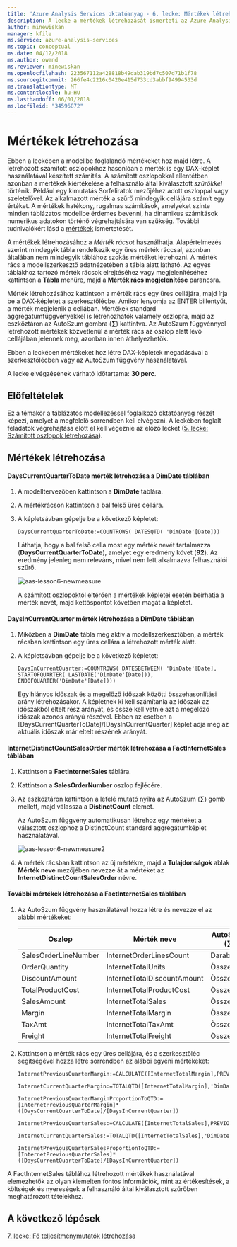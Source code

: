 ```yaml
---
title: 'Azure Analysis Services oktatóanyag - 6. lecke: Mértékek létrehozása | Microsoft Docs'
description: A lecke a mértékek létrehozását ismerteti az Azure Analysis Services oktatóprojektjében.
author: minewiskan
manager: kfile
ms.service: azure-analysis-services
ms.topic: conceptual
ms.date: 04/12/2018
ms.author: owend
ms.reviewer: minewiskan
ms.openlocfilehash: 223567112a428818b49dab319bd7c507d71b1f78
ms.sourcegitcommit: 266fe4c2216c0420e415d733cd3abbf94994533d
ms.translationtype: MT
ms.contentlocale: hu-HU
ms.lasthandoff: 06/01/2018
ms.locfileid: "34596872"
---
```

# <a name="create-measures"></a>Mértékek létrehozása

Ebben a leckében a modellbe foglalandó mértékeket hoz majd létre. A létrehozott számított oszlopokhoz hasonlóan a mérték is egy DAX-képlet használatával készített számítás. A számított oszlopokkal ellentétben azonban a mértékek kiértékelése a felhasználó által kiválasztott *szűrőkkel* történik. Például egy kimutatás Sorfeliratok mezőjéhez adott oszloppal vagy szeletelővel. Az alkalmazott mérték a szűrő mindegyik cellájára számít egy értéket. A mértékek hatékony, rugalmas számítások, amelyeket szinte minden táblázatos modellbe érdemes bevenni, ha dinamikus számítások numerikus adatokon történő végrehajtására van szükség. További tudnivalókért lásd a [mértékek](https://docs.microsoft.com/sql/analysis-services/tabular-models/measures-ssas-tabular) ismertetését.
  
A mértékek létrehozásához a *Mérték rácsot* használhatja. Alapértelmezés szerint mindegyik tábla rendelkezik egy üres mérték ráccsal, azonban általában nem mindegyik táblához szokás mértéket létrehozni. A mérték rács a modellszerkesztő adatnézetében a tábla alatt látható. Az egyes táblákhoz tartozó mérték rácsok elrejtéséhez vagy megjelenítéséhez kattintson a **Tábla** menüre, majd a **Mérték rács megjelenítése** parancsra.  
  
Mérték létrehozásához kattintson a mérték rács egy üres cellájára, majd írja be a DAX-képletet a szerkesztőlécbe. Amikor lenyomja az ENTER billentyűt, a mérték megjelenik a cellában. Mértékek standard aggregátumfüggvényekkel is létrehozhatók valamely oszlopra, majd az eszköztáron az AutoSzum gombra (**∑**) kattintva. Az AutoSzum függvénnyel létrehozott mértékek közvetlenül a mérték rács az oszlop alatt lévő cellájában jelennek meg, azonban innen áthelyezhetők.  
  
Ebben a leckében mértékeket hoz létre DAX-képletek megadásával a szerkesztőlécben vagy az AutoSzum függvény használatával.  
  
A lecke elvégzésének várható időtartama: **30 perc**.  
  
## <a name="prerequisites"></a>Előfeltételek  
Ez a témakör a táblázatos modellezéssel foglalkozó oktatóanyag részét képezi, amelyet a megfelelő sorrendben kell elvégezni. A leckében foglalt feladatok végrehajtása előtt el kell végeznie az előző leckét ([5. lecke: Számított oszlopok létrehozása](../tutorials/aas-lesson-5-create-calculated-columns.md)).  
  
## <a name="create-measures"></a>Mértékek létrehozása  
  
#### <a name="to-create-a-dayscurrentquartertodate-measure-in-the-dimdate-table"></a>DaysCurrentQuarterToDate mérték létrehozása a DimDate táblában  
  
1.  A modelltervezőben kattintson a **DimDate** táblára.  
  
2.  A mértékrácson kattintson a bal felső üres cellára.  
  
3.  A képletsávban gépelje be a következő képletet:  
  
    ```
    DaysCurrentQuarterToDate:=COUNTROWS( DATESQTD( 'DimDate'[Date])) 
    ```
  
    Láthatja, hogy a bal felső cella most egy mérték nevét tartalmazza (**DaysCurrentQuarterToDate**), amelyet egy eredmény követ (**92**). Az eredmény jelenleg nem releváns, mivel nem lett alkalmazva felhasználói szűrő.
    
      ![aas-lesson6-newmeasure](../tutorials/media/aas-lesson6-newmeasure.png) 
    
    A számított oszlopoktól eltérően a mértékek képletei esetén beírhatja a mérték nevét, majd kettőspontot követően magát a képletet.

  
#### <a name="to-create-a-daysincurrentquarter-measure-in-the-dimdate-table"></a>DaysInCurrentQuarter mérték létrehozása a DimDate táblában  
  
1.  Miközben a **DimDate** tábla még aktív a modellszerkesztőben, a mérték rácsban kattintson egy üres cellára a létrehozott mérték alatt.  
  
2.  A képletsávban gépelje be a következő képletet:  
  
    ```
    DaysInCurrentQuarter:=COUNTROWS( DATESBETWEEN( 'DimDate'[Date], STARTOFQUARTER( LASTDATE('DimDate'[Date])), ENDOFQUARTER('DimDate'[Date])))
    ```
  
    Egy hiányos időszak és a megelőző időszak közötti összehasonlítási arány létrehozásakor. A képletnek ki kell számítania az időszak az időszakból eltelt rész arányát, és össze kell vetnie azt a megelőző időszak azonos arányú részével. Ebben az esetben a [DaysCurrentQuarterToDate]/[DaysInCurrentQuarter] képlet adja meg az aktuális időszak már eltelt részének arányát.  
  
#### <a name="to-create-an-internetdistinctcountsalesorder-measure-in-the-factinternetsales-table"></a>InternetDistinctCountSalesOrder mérték létrehozása a FactInternetSales táblában  
  
1.  Kattintson a **FactInternetSales** táblára.   
  
2.  Kattintson a **SalesOrderNumber** oszlop fejlécére.  
  
3.  Az eszköztáron kattintson a lefelé mutató nyílra az AutoSzum (**∑**) gomb mellett, majd válassza a **DistinctCount** elemet.  
  
    Az AutoSzum függvény automatikusan létrehoz egy mértéket a választott oszlophoz a DistinctCount standard aggregátumképlet használatával.  
    
       ![aas-lesson6-newmeasure2](../tutorials/media/aas-lesson6-newmeasure2.png)
  
4.  A mérték rácsban kattintson az új mértékre, majd a **Tulajdonságok** ablak **Mérték neve** mezőjében nevezze át a mértéket az **InternetDistinctCountSalesOrder** névre. 
 
  
#### <a name="to-create-additional-measures-in-the-factinternetsales-table"></a>További mértékek létrehozása a FactInternetSales táblában  
  
1.  Az AutoSzum függvény használatával hozza létre és nevezze el az alábbi mértékeket:  

    |Oszlop|Mérték neve|AutoSzum (∑)|Képlet|  
    |----------------|----------|-----------------|-----------|  
    |SalesOrderLineNumber|InternetOrderLinesCount|Darabszám|=DARAB2([SalesOrderLineNumber])|  
    |OrderQuantity|InternetTotalUnits|Összeg|=SZUM([OrderQuantity])|  
    |DiscountAmount|InternetTotalDiscountAmount|Összeg|=SZUM([DiscountAmount])|  
    |TotalProductCost|InternetTotalProductCost|Összeg|=SZUM([TotalProductCost])|  
    |SalesAmount|InternetTotalSales|Összeg|=SZUM([SalesAmount])|  
    |Margin|InternetTotalMargin|Összeg|=SZUM([Margin])|  
    |TaxAmt|InternetTotalTaxAmt|Összeg|=SZUM([TaxAmt])|  
    |Freight|InternetTotalFreight|Összeg|=SZUM([Freight])|  
  
2.  Kattintson a mérték rács egy üres cellájára, és a szerkesztőléc segítségével hozza létre sorrendben az alábbi egyéni mértékeket:  
  
      ```
      InternetPreviousQuarterMargin:=CALCULATE([InternetTotalMargin],PREVIOUSQUARTER('DimDate'[Date]))
      ```
      
      ```
      InternetCurrentQuarterMargin:=TOTALQTD([InternetTotalMargin],'DimDate'[Date])
      ```
  
      ```
      InternetPreviousQuarterMarginProportionToQTD:=[InternetPreviousQuarterMargin]*([DaysCurrentQuarterToDate]/[DaysInCurrentQuarter])
      ```
  
      ```
      InternetPreviousQuarterSales:=CALCULATE([InternetTotalSales],PREVIOUSQUARTER('DimDate'[Date]))
      ```
  
      ```
      InternetCurrentQuarterSales:=TOTALQTD([InternetTotalSales],'DimDate'[Date])
      ```
      
      ```
      InternetPreviousQuarterSalesProportionToQTD:=[InternetPreviousQuarterSales]*([DaysCurrentQuarterToDate]/[DaysInCurrentQuarter])
      ```
  
A FactInternetSales táblához létrehozott mértékek használatával elemezhetők az olyan kiemelten fontos információk, mint az értékesítések, a költségek és nyereségek a felhasználó által kiválasztott szűrőben meghatározott tételekhez.  
  
## <a name="whats-next"></a>A következő lépések
[7. lecke: Fő teljesítménymutatók létrehozása](../tutorials/aas-lesson-7-create-key-performance-indicators.md)  

  
